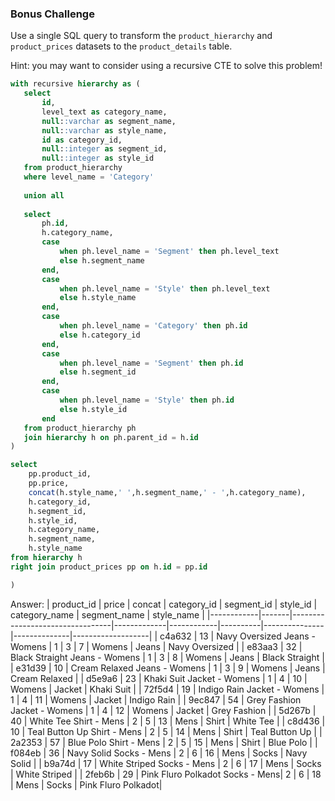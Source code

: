 ### Bonus Challenge 

Use a single SQL query to transform the <code>product_hierarchy</code> and <code>product_prices</code> datasets to the <code>product_details</code> table.

Hint: you may want to consider using a recursive CTE to solve this problem!

````sql
with recursive hierarchy as (
   select
       id,
       level_text as category_name,
       null::varchar as segment_name,
       null::varchar as style_name,
       id as category_id,
       null::integer as segment_id,
       null::integer as style_id
   from product_hierarchy
   where level_name = 'Category'
  
   union all
  
   select
       ph.id,
       h.category_name,
       case
           when ph.level_name = 'Segment' then ph.level_text
           else h.segment_name
       end,
       case
           when ph.level_name = 'Style' then ph.level_text
           else h.style_name
       end,
       case
           when ph.level_name = 'Category' then ph.id
           else h.category_id
       end,
       case
           when ph.level_name = 'Segment' then ph.id
           else h.segment_id
       end,
       case
           when ph.level_name = 'Style' then ph.id
           else h.style_id
       end
   from product_hierarchy ph
   join hierarchy h on ph.parent_id = h.id
)

select 
	pp.product_id,
	pp.price,
	concat(h.style_name,' ',h.segment_name,' - ',h.category_name),
	h.category_id,
	h.segment_id,
	h.style_id,
	h.category_name,
	h.segment_name,
	h.style_name
from hierarchy h
right join product_prices pp on h.id = pp.id

)
````
Answer:
| product_id | price | concat                          | category_id | segment_id | style_id | category_name | segment_name | style_name         |
|------------|-------|---------------------------------|-------------|------------|----------|---------------|--------------|-------------------|
| c4a632     |    13 | Navy Oversized Jeans - Womens   |           1 |          3 |        7 | Womens        | Jeans        | Navy Oversized     |
| e83aa3     |    32 | Black Straight Jeans - Womens   |           1 |          3 |        8 | Womens        | Jeans        | Black Straight     |
| e31d39     |    10 | Cream Relaxed Jeans - Womens    |           1 |          3 |        9 | Womens        | Jeans        | Cream Relaxed      |
| d5e9a6     |    23 | Khaki Suit Jacket - Womens      |           1 |          4 |       10 | Womens        | Jacket       | Khaki Suit         |
| 72f5d4     |    19 | Indigo Rain Jacket - Womens     |           1 |          4 |       11 | Womens        | Jacket       | Indigo Rain        |
| 9ec847     |    54 | Grey Fashion Jacket - Womens    |           1 |          4 |       12 | Womens        | Jacket       | Grey Fashion       |
| 5d267b     |    40 | White Tee Shirt - Mens          |           2 |          5 |       13 | Mens          | Shirt        | White Tee          |
| c8d436     |    10 | Teal Button Up Shirt - Mens     |           2 |          5 |       14 | Mens          | Shirt        | Teal Button Up     |
| 2a2353     |    57 | Blue Polo Shirt - Mens          |           2 |          5 |       15 | Mens          | Shirt        | Blue Polo          |
| f084eb     |    36 | Navy Solid Socks - Mens         |           2 |          6 |       16 | Mens          | Socks        | Navy Solid         |
| b9a74d     |    17 | White Striped Socks - Mens      |           2 |          6 |       17 | Mens          | Socks        | White Striped      |
| 2feb6b     |    29 | Pink Fluro Polkadot Socks - Mens|           2 |          6 |       18 | Mens          | Socks        | Pink Fluro Polkadot|
